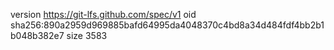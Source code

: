 version https://git-lfs.github.com/spec/v1
oid sha256:890a2959d969885bafd64995da4048370c4bd8a34d484fdf4bb2b1b048b382e7
size 3583
